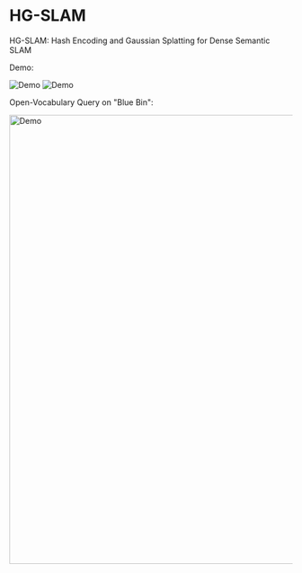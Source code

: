 # HG-SLAM
HG-SLAM: Hash Encoding and Gaussian Splatting for Dense Semantic SLAM

Demo:

![Demo](./demo/r0_rgb.gif) ![Demo](./demo/r0_sem.gif)

Open-Vocabulary Query on "Blue Bin": 

<img src="./demo/OV.png" alt="Demo" width="800"/>
